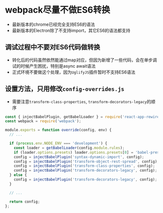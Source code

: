 # webpack尽量不做ES6转换
* 最新版本的chrome已经完全支持ES6的语法
* 最新版本的Electron除了不支持import，其它ES6的语法都支持

## 调试过程中不要对ES6代码做转换
* 转化后的代码虽然依然能通过map对应，但因为新增了一些代码，会在单步调试的时候产生困扰，特别是async await语法
* 正式环境不要做这个处理，因为`UglifyJS`插件暂时不支持ES6语法


## 设置方法，只用修改`config-overrides.js`
* 需要注意`transform-class-properties`, `transform-decorators-legacy`的顺序
```js
const { injectBabelPlugin, getBabelLoader } = require('react-app-rewired');
const webpack = require('webpack');

module.exports = function override(config, env) {
  // ...

  if (process.env.NODE_ENV === 'development') {
    const loader = getBabelLoader(config.module.rules);
    if (loader.options.presets) loader.options.presets[0] = 'babel-preset-react';
    config = injectBabelPlugin('syntax-dynamic-import', config);
    config = injectBabelPlugin('transform-object-rest-spread', config);
    config = injectBabelPlugin('transform-class-properties', config);
    config = injectBabelPlugin('transform-decorators-legacy', config);
  } else {
    config = injectBabelPlugin('transform-decorators-legacy', config);
  }

  // ...

  return config;
};
```